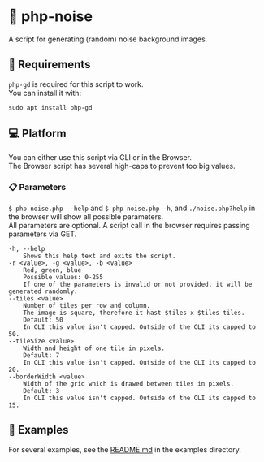 # :milky_way: php-noise
A script for generating (random) noise background images.

## :wrench: Requirements
`php-gd` is required for this script to work.  
You can install it with:  
```
sudo apt install php-gd
```

## :computer: Platform
You can either use this script via CLI or in the Browser.  
The Browser script has several high-caps to prevent too big values.  

### :clipboard: Parameters
`$ php noise.php --help` and `$ php noise.php -h`, and `./noise.php?help` in the browser will show all possible parameters.  
All parameters are optional. A script call in the browser requires passing parameters via GET.

```
-h, --help
	Shows this help text and exits the script.
-r <value>, -g <value>, -b <value>
	Red, green, blue
	Possible values: 0-255
	If one of the parameters is invalid or not provided, it will be generated randomly.
--tiles <value>
	Number of tiles per row and column.
	The image is square, therefore it hast $tiles x $tiles tiles.
	Default: 50
	In CLI this value isn't capped. Outside of the CLI its capped to 50.
--tileSize <value>
	Width and height of one tile in pixels.
	Default: 7
	In CLI this value isn't capped. Outside of the CLI its capped to 20.
--borderWidth <value>
	Width of the grid which is drawed between tiles in pixels.
	Default: 3
	In CLI this value isn't capped. Outside of the CLI its capped to 15.
```

## :bookmark_tabs: Examples
For several examples, see the [README.md](https://github.com/RundesBalli/php-noise/blob/master/examples/README.md) in the examples directory.
